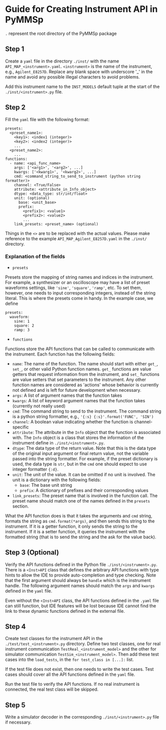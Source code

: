# Guide for Creating Instrument API in PyMMSp

`.` represent the root directory of the PyMMSp package

## Step 1

Create a `yaml` file in the directory `./inst/` with the name `API_MAP_<instrument>.yaml`.
`<instrument>` is the name of the instrument, e.g., `Agilent_E8257D`. 
Replace any blank space with underscore '_' in the name and avoid any possible illegal characters
to avoid problems. 

Add this instrument name to the `INST_MODELS` default tuple at the start of the `./inst/<instrument>.py` file.

## Step 2
Fill the `yaml` file with the following format:

```
presets:
  <preset_name1>:
    <key1>: <index1 (integer)>
    <key2>: <index2 (integer)>
    ...
  <preset_name2>:
    ...
functions:
  - name: <api_func_name>
    args: ['<arg1>', '<arg2>', ...]
    kwargs: ['<kwarg1>', '<kwarg2>', ...]
    cmd: <command_string_to_send_to_instrument (python string formatter)>
    channel: <True/False>
    attribute: <attribute_in_Info_object>
    dtype: <data_type: str/int/float>
    unit: (optional)
      base: <unit_base>
      prefix:
        <prefix1>: <value1>
        <prefix2>: <value2>
        ...
    link_presets: <preset_name> (optional)
```

Things in the `<>` are to be replaced with the actual values.
Please make reference to the example `API_MAP_Agilent_E8257D.yaml` in the `./inst/` directory.

### Explanation of the fields

* `presets`

Presets store the mapping of string names and indices in the instrument. 
For example, a synthesizer or an oscilloscope may have a list of preset waveforms settings,
like `'sine'`, `'square'`, `'ramp'`, etc. To set them, however, one needs to input corresponding integers,
instead of the string literal. This is where the presets come in handy. 
In the example case, we define 
```
presets:
  waveform:
    sine: 1
    square: 2
    ramp: 3
```

* `functions`

Functions store the API functions that can be called to communicate with the instrument.
Each function has the following fields:

  * `name`: The name of the function. 
The name should start with either `get_`, `set_`, or other valid Python function names.
`get_` functions are value getters that request information from the instrument, 
and `set_` functions are value setters that set parameters to the instrument.
Any other function names are considered as 'actions' whose behavior is currently not defined 
and is left for future development when necessary.
  * `args`: A list of argument names that the function takes
  * `kwargs`: A list of keyword argument names that the function takes (currently not really used)
  * `cmd`: The command string to send to the instrument. 
    The command string is a python string formatter, e.g., `'{:s} {:s}'.format('FUNC', 'SIN')`
  * `channel`: A boolean value indicating whether the function is channel-specific
  * `attribute`: The attribute in the `Info` object that the function is associated with.
The `Info` object is a class that stores the information of the instrument define in
`./inst/<instrument>.py`. 
  * `dtype`: The data type of the return value. 
Note that this is the data type of the original input argument or final return value, 
not the variable passed into the string formatter.
For example, if the preset dictionary is used, the data type is `str`, 
but in the `cmd` one should expect to use integer formatter `{:d}`.
  * `unit`: The unit of the value. It can be omitted if no unit is involved. 
    The unit is a dictionary with the following fields:
      * `base`: The base unit string
      * `prefix`: A dictionary of prefixes and their corresponding values
  * `link_presets`: The preset name that is involved in the function call.
The preset name should match one of the names defined in the `presets` section.

What the API function does is that it takes the arguments and `cmd` string, 
formats the string as `cmd.format(*args)`, and then sends this string to the instrument.
If it is a getter function, it only sends the string to the instrument. 
If it is a setter function, it queries the instrument with the formatted string 
(that is to send the string and the ask for the value back).

## Step 3 (Optional)

Verify the API functions defined in the Python file `./inst/<instrument>.py`.
There is a `<Inst>API` class that defines the arbitrary API functions with type hints
to allow the IDE to provide auto-completion and type checking.
Note that the first argument should always be `handle` which is the instrument handle.
The following argument names should match the `args` and `kwargs` defined in the `yaml` file.

Even without the `<Inst>API` class, 
the API functions defined in the `.yaml` file can still function,
but IDE features will be lost because IDE cannot find the link to these dynamic functions defined
in the external file.

## Step 4

Create test classes for the instrument API in the `./test/test_<instrument>.py` directory.
Define two test classes, one for real instrument communication `TestReal_<instrument_model>` 
and the other for simulator communication `TestSim_<instrument_model>`.
Then add these test cases into the `load_tests`, in the 
`for test_class in [...]:` list.

If the test file does not exist, then one needs to write the test cases.
Test cases should cover all the API functions defined in the `yaml` file.

Run the test file to verify the API functions.
If no real instrument is connected, the real test class will be skipped.


## Step 5

Write a simulator decoder in the corresponding `./inst/<instrument>.py` file if necessary.




